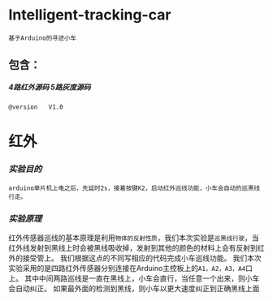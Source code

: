 # Intelligent-tracking-car
`基于Arduino的寻迹小车`

## **包含：**

##### 4路红外源码   5路灰度源码

`@version   V1.0`
# 红外

### *实验目的*

`arduino单片机上电之后，先延时2s，接着按键K2，启动红外巡线功能，小车会自动的巡黑线行走。`

### *实验原理*

红外传感器巡线的基本原理是利用`物体的反射性质`，我们本次实验是`巡黑线行驶`，当红外线发射到黑线上时会被黑线吸收掉，发射到其他的颜色的材料上会有反射到红外的接受管上。
我们根据这点的不同写相应的代码完成小车巡线功能。
我们本次实验采用的是四路红外传感器分别连接在Arduino主控板上的`A1，A2，A3，A4`口上。
其中中间两路巡线是一直在黑线上，小车会直行，当任意一个出来，则小车会自动纠正。
如果最外面的检测到黑线，则小车以更大速度纠正到正确黑线上面
